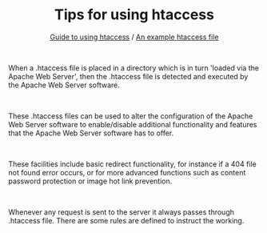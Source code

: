 <div align="center">
  <h1>Tips for using htaccess</h1>
  <p><a href="guide.md">Guide to using htaccess</a> / <a href=".htaccess">An example htaccess file</a></p><br>
  <div align="left">
    <p>When a .htaccess file is placed in a directory which is in turn 'loaded via the Apache Web Server', then the .htaccess file is detected and executed by the Apache Web Server software.</p><br>
    <p>These .htaccess files can be used to alter the configuration of the Apache Web Server software to enable/disable additional functionality and features that the Apache Web Server software has to offer.</p><br>
    <p>These facilities include basic redirect functionality, for instance if a 404 file not found error occurs, or for more advanced functions such as content password protection or image hot link prevention.</p><br>
    <p>Whenever any request is sent to the server it always passes through .htaccess file. There are some rules are defined to instruct the working.</p><br>
  </div>
</div>
